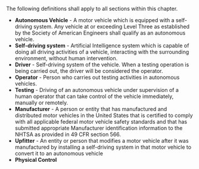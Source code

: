 The following definitions shall apply to all sections within this chapter.

- **Autonomous Vehicle** - A motor vehicle which is equipped with a self-driving system. Any vehicle at or exceeding Level Three as established by the Society of American Engineers shall qualify as an autonomous vehicle. 
- **Self-driving system** - Artificial Intelligence system which is capable of doing all driving activities of a vehicle, interacting with the surrounding environment, without human intervention.
- **Driver** - Self-driving system of the vehicle. When a testing operation is being carried out, the driver will be considered the operator.
- **Operator** - Person who carries out testing activities in autonomous vehicles.
- **Testing** - Driving of an autonomous vehicle under supervision of a human operator that can take control of the vehicle immediately, manually or remotely.
- **Manufacturer** - A person or entity that has manufactured and distributed motor vehicles in the United States that is certified to comply with all applicable federal motor vehicle safety standards and that has submitted appropriate Manufacturer identification information to the NHTSA as provided in 49 CFR section 566. 
- **Upfitter** - An entity or person that modifies a motor vehicle after it was manufactured by installing a self-driving system in that motor vehicle to convert it to an autonomous vehicle
- **Physical Control**